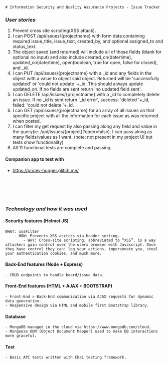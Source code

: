     # Information Security and Quality Assurance Projects - Issue Tracker

### _User stories_

1. Prevent cross site scripting(XSS attack).
2. I can POST /api/issues/{projectname} with form data containing required issue_title, issue_text, created_by, and optional assigned_to and status_text.
3. The object saved (and returned) will include all of those fields (blank for optional no input) and also include created_on(date/time), updated_on(date/time), open(boolean, true for open, false for closed), and _id.
4. I can PUT /api/issues/{projectname} with a _id and any fields in the object with a value to object said object. Returned will be 'successfully updated' or 'could not update '+_id. This should always update updated_on. If no fields are sent return 'no updated field sent'.
5. I can DELETE /api/issues/{projectname} with a _id to completely delete an issue. If no _id is sent return '_id error', success: 'deleted '+_id, failed: 'could not delete '+_id.
6. I can GET /api/issues/{projectname} for an array of all issues on that specific project with all the information for each issue as was returned when posted.
7. I can filter my get request by also passing along any field and value in the query(ie. /api/issues/{project}?open=false). I can pass along as many fields/values as I want. (note: not present in my project UI but tests show functionality)
8. All 11 functional tests are complete and passing.

#### Companion app to test with
- https://pricey-hugger.glitch.me/

  <br>
  <br>
  <br>
  <br>

### _Technology and how it was used_

#### Security features (Helmet JS)
    WHAT: xssFilter
        - HOW: Prevents XSS acctcks via header setting.
            - WHY: Cross-site scripting, abbreviated to “XSS”, is a way attackers gain control over the users browser with Javascript. Once they have control they can: log your actions, impersonate you, steal your authentication cookies, and much more.

#### Back-End features (Node + Express)

    - CRUD endpoints to handle board/issue data.

#### Front-End features (HTML + AJAX + BOOTSTRAP)

    - Front-End > Back-End communication via AJAX requests for dynamic data generation.
    - Responsive design via HTML and mobile first Bootstrap library. 

#### Database

    - MongoDB managed in the cloud via https://www.mongodb.com/cloud.
    - Mongoose ODM (Object Document Mapper) used to make DB interactions more graceful. 

#### Test

    - Basic API tests written with Chai testing framework.